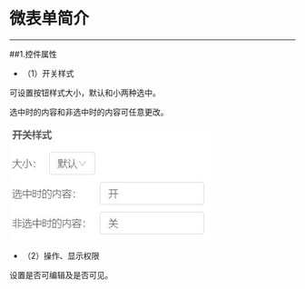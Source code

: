 # 微表单简介
***
##1.控件属性

* （1）开关样式

可设置按钮样式大小，默认和小两种选中。

选中时的内容和非选中时的内容可任意更改。

![开关1][开关1]

* （2）操作、显示权限

设置是否可编辑及是否可见。






[开关1]:..\assets\设计页面\开关1.jpg